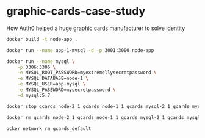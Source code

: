 # graphic-cards-case-study
How Auth0 helped a huge graphic cards manufacturer to solve identity

```bash
docker build -t node-app .

docker run --name app-1-mysql -d -p 3001:3000 node-app

docker run --name mysql \
    -p 3306:3306 \
    -e MYSQL_ROOT_PASSWORD=myextremellysecretpassword \
    -e MYSQL_DATABASE=node-1 \
    -e MYSQL_USER=app-mysql \
    -e MYSQL_PASSWORD=mysecretpassword \
    -d mysql:5.7
```

```bash
docker stop gcards_node-2_1 gcards_node-1_1 gcards_mysql-2_1 gcards_mysql-1_1

docker rm gcards_node-2_1 gcards_node-1_1 gcards_mysql-2_1 gcards_mysql-1_1

ocker network rm gcards_default
```